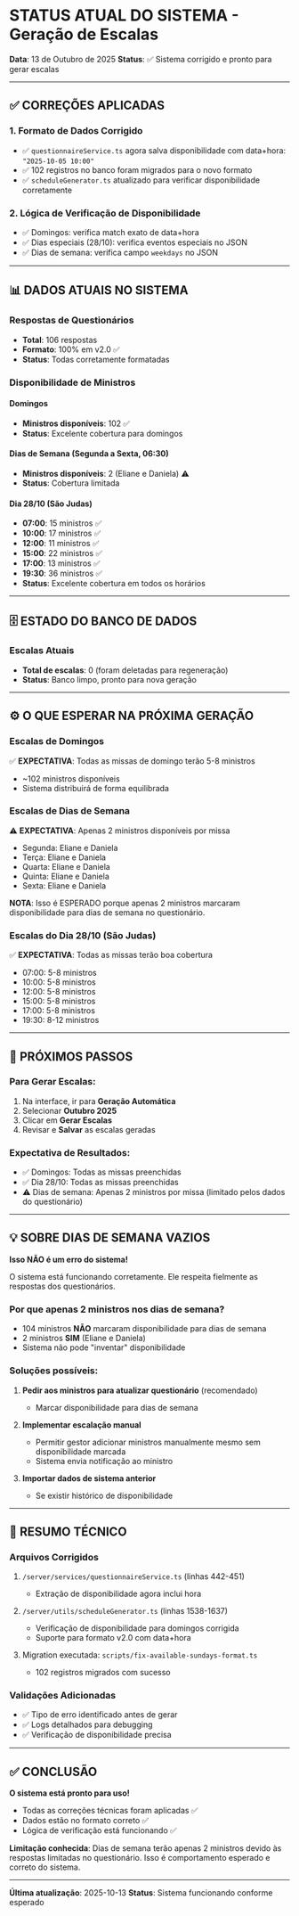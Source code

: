 # STATUS ATUAL DO SISTEMA - Geração de Escalas

**Data**: 13 de Outubro de 2025
**Status**: ✅ Sistema corrigido e pronto para gerar escalas

---

## ✅ CORREÇÕES APLICADAS

### 1. Formato de Dados Corrigido
- ✅ `questionnaireService.ts` agora salva disponibilidade com data+hora: `"2025-10-05 10:00"`
- ✅ 102 registros no banco foram migrados para o novo formato
- ✅ `scheduleGenerator.ts` atualizado para verificar disponibilidade corretamente

### 2. Lógica de Verificação de Disponibilidade
- ✅ Domingos: verifica match exato de data+hora
- ✅ Dias especiais (28/10): verifica eventos especiais no JSON
- ✅ Dias de semana: verifica campo `weekdays` no JSON

---

## 📊 DADOS ATUAIS NO SISTEMA

### Respostas de Questionários
- **Total**: 106 respostas
- **Formato**: 100% em v2.0 ✅
- **Status**: Todas corretamente formatadas

### Disponibilidade de Ministros

#### Domingos
- **Ministros disponíveis**: 102 ✅
- **Status**: Excelente cobertura para domingos

#### Dias de Semana (Segunda a Sexta, 06:30)
- **Ministros disponíveis**: 2 (Eliane e Daniela) ⚠️
- **Status**: Cobertura limitada

#### Dia 28/10 (São Judas)
- **07:00**: 15 ministros ✅
- **10:00**: 17 ministros ✅
- **12:00**: 11 ministros ✅
- **15:00**: 22 ministros ✅
- **17:00**: 13 ministros ✅
- **19:30**: 36 ministros ✅
- **Status**: Excelente cobertura em todos os horários

---

## 🗄️ ESTADO DO BANCO DE DADOS

### Escalas Atuais
- **Total de escalas**: 0 (foram deletadas para regeneração)
- **Status**: Banco limpo, pronto para nova geração

---

## ⚙️ O QUE ESPERAR NA PRÓXIMA GERAÇÃO

### Escalas de Domingos
✅ **EXPECTATIVA**: Todas as missas de domingo terão 5-8 ministros
- ~102 ministros disponíveis
- Sistema distribuirá de forma equilibrada

### Escalas de Dias de Semana
⚠️ **EXPECTATIVA**: Apenas 2 ministros disponíveis por missa
- Segunda: Eliane e Daniela
- Terça: Eliane e Daniela
- Quarta: Eliane e Daniela
- Quinta: Eliane e Daniela
- Sexta: Eliane e Daniela

**NOTA**: Isso é ESPERADO porque apenas 2 ministros marcaram disponibilidade para dias de semana no questionário.

### Escalas do Dia 28/10 (São Judas)
✅ **EXPECTATIVA**: Todas as missas terão boa cobertura
- 07:00: 5-8 ministros
- 10:00: 5-8 ministros
- 12:00: 5-8 ministros
- 15:00: 5-8 ministros
- 17:00: 5-8 ministros
- 19:30: 8-12 ministros

---

## 🔧 PRÓXIMOS PASSOS

### Para Gerar Escalas:
1. Na interface, ir para **Geração Automática**
2. Selecionar **Outubro 2025**
3. Clicar em **Gerar Escalas**
4. Revisar e **Salvar** as escalas geradas

### Expectativa de Resultados:
- ✅ Domingos: Todas as missas preenchidas
- ✅ Dia 28/10: Todas as missas preenchidas
- ⚠️ Dias de semana: Apenas 2 ministros por missa (limitado pelos dados do questionário)

---

## 💡 SOBRE DIAS DE SEMANA VAZIOS

**Isso NÃO é um erro do sistema!**

O sistema está funcionando corretamente. Ele respeita fielmente as respostas dos questionários.

### Por que apenas 2 ministros nos dias de semana?
- 104 ministros **NÃO** marcaram disponibilidade para dias de semana
- 2 ministros **SIM** (Eliane e Daniela)
- Sistema não pode "inventar" disponibilidade

### Soluções possíveis:
1. **Pedir aos ministros para atualizar questionário** (recomendado)
   - Marcar disponibilidade para dias de semana

2. **Implementar escalação manual**
   - Permitir gestor adicionar ministros manualmente mesmo sem disponibilidade marcada
   - Sistema envia notificação ao ministro

3. **Importar dados de sistema anterior**
   - Se existir histórico de disponibilidade

---

## 📝 RESUMO TÉCNICO

### Arquivos Corrigidos
1. `/server/services/questionnaireService.ts` (linhas 442-451)
   - Extração de disponibilidade agora inclui hora

2. `/server/utils/scheduleGenerator.ts` (linhas 1538-1637)
   - Verificação de disponibilidade para domingos corrigida
   - Suporte para formato v2.0 com data+hora

3. Migration executada: `scripts/fix-available-sundays-format.ts`
   - 102 registros migrados com sucesso

### Validações Adicionadas
- ✅ Tipo de erro identificado antes de gerar
- ✅ Logs detalhados para debugging
- ✅ Verificação de disponibilidade precisa

---

## ✅ CONCLUSÃO

**O sistema está pronto para uso!**

- Todas as correções técnicas foram aplicadas ✅
- Dados estão no formato correto ✅
- Lógica de verificação está funcionando ✅

**Limitação conhecida**: Dias de semana terão apenas 2 ministros devido às respostas limitadas no questionário. Isso é comportamento esperado e correto do sistema.

---

**Última atualização**: 2025-10-13
**Status**: Sistema funcionando conforme esperado
